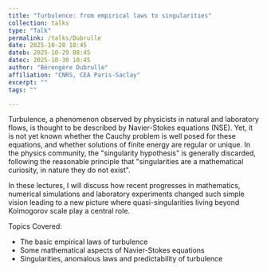 ```yaml
---
title: "Turbulence: from empirical laws to singularities"
collection: talks
type: "Talk"
permalink: /talks/Dubrulle
date: 2025-10-28 10:45
dateb: 2025-10-29 08:45 
datec: 2025-10-30 10:45
author: "Bérengère Dubrulle" 
affiliation: "CNRS, CEA Paris-Saclay"
excerpt: ""
tags: ""

---
```

Turbulence, a phenomenon observed by physicists in natural and laboratory flows, is thought to be described by Navier-Stokes equations (NSE). Yet, it is not yet known whether the Cauchy problem is well posed for these equations, and whether solutions of finite energy are regular or unique. In the physics community, the "singularity hypothesis" is generally discarded, following the reasonable principle that "singularities are a mathematical curiosity, in nature they do not exist".

In these lectures, I will discuss how recent progresses in mathematics, numerical simulations and laboratory experiments changed such simple vision leading to a new picture where quasi-singularities living beyond Kolmogorov scale play a central role.

Topics Covered:
- The basic empirical laws of turbulence
- Some mathematical aspects of Navier-Stokes equations
- Singularities, anomalous laws and predictability of turbulence